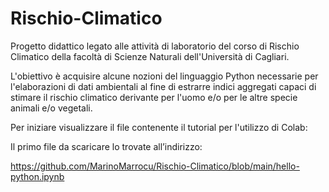 # Rischio-Climatico

Progetto didattico legato alle attività di laboratorio del corso di Rischio Climatico della facoltà di Scienze Naturali 
dell'Università di Cagliari.

L'obiettivo è acquisire alcune nozioni del linguaggio Python necessarie per l'elaborazioni di dati ambientali al fine di estrarre 
indici aggregati capaci di stimare il rischio climatico derivante per l'uomo e/o per le altre specie animali e/o vegetali.

Per iniziare visualizzare il file contenente il tutorial per l'utilizzo di Colab:

Il primo file da scaricare lo trovate all’indirizzo:  

https://github.com/MarinoMarrocu/Rischio-Climatico/blob/main/hello-python.ipynb 

